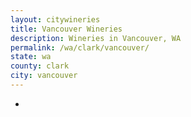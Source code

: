 ```yaml
---
layout: citywineries
title: Vancouver Wineries
description: Wineries in Vancouver, WA
permalink: /wa/clark/vancouver/
state: wa
county: clark
city: vancouver
---
```

-
